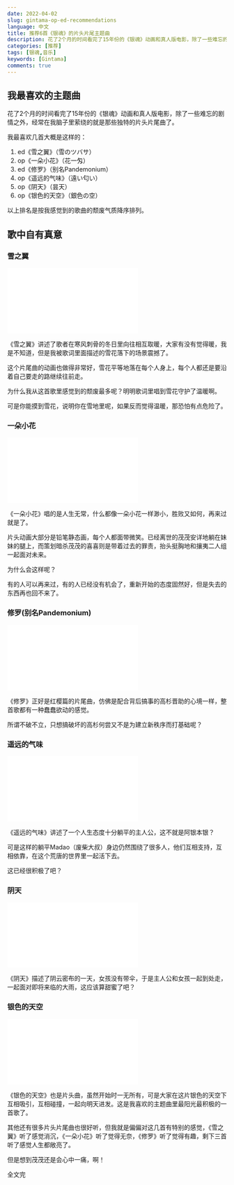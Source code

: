 ```yaml
---
date: 2022-04-02
slug: gintama-op-ed-recommendations
language: 中文
title: 推荐6首《银魂》的片头片尾主题曲
description: 花了2个月的时间看完了15年份的《银魂》动画和真人版电影，除了一些难忘的剧情之外，经常在我脑子里萦绕的就是那些独特的片头片尾曲了。
categories: [推荐]
tags: [银魂,音乐]
keywords: [Gintama]
comments: true
---
```


## 我最喜欢的主题曲

花了2个月的时间看完了15年份的《银魂》动画和真人版电影，除了一些难忘的剧情之外，经常在我脑子里萦绕的就是那些独特的片头片尾曲了。

我最喜欢几首大概是这样的：

1. ed《雪之翼》（雪のツバサ）
2. op《一朵小花》（花一匁）
3. ed《修罗》（别名Pandemonium）
4. op《遥远的气味》（遠い匂い）
5. op《阴天》（昙天）
6. op《银色的天空》（銀色の空）

以上排名是按我感觉到的歌曲的颓废气质降序排列。

## 歌中自有真意

### 雪之翼

<iframe class="youtube" src="//player.bilibili.com/player.html?aid=463938606&bvid=BV1tL41137ko&cid=433657500&page=3" scrolling="no" border="0" frameborder="no" framespacing="0" allowfullscreen="true"> </iframe>

《雪之翼》讲述了歌者在寒风刺骨的冬日里向往相互取暖，大家有没有觉得暖，我是不知道，但是我被歌词里面描述的雪花落下的场景震撼了。

这个片尾曲的动画也做得非常好，雪花平等地落在每个人身上，每个人都还是要沿着自己要走的路继续往前走。

为什么我从这首歌里感觉到的颓废最多呢？明明歌词里唱到雪花守护了温暖啊。

可是你能摸到雪花，说明你在雪地里呢，如果反而觉得温暖，那恐怕有点危险了。

### 一朵小花

<iframe class="youtube" src="//player.bilibili.com/player.html?aid=463938606&bvid=BV1tL41137ko&cid=433657500&page=32" scrolling="no" border="0" frameborder="no" framespacing="0" allowfullscreen="true"> </iframe>

《一朵小花》唱的是人生无常，什么都像一朵小花一样渺小，胜败又如何，再来过就是了。

片头动画大部分是铅笔静态画，每个人都面带微笑。已经离世的茂茂安详地躺在妹妹的腿上，而策划暗杀茂茂的喜喜则是带着过去的罪责，抬头挺胸地和攘夷二人组一起面对未来。

为什么会这样呢？

有的人可以再来过，有的人已经没有机会了，重新开始的态度固然好，但是失去的东西再也回不来了。

### 修罗(别名Pandemonium)

<iframe class="youtube" src="//player.bilibili.com/player.html?aid=463938606&bvid=BV1tL41137ko&cid=433657500&page=5" scrolling="no" border="0" frameborder="no" framespacing="0" allowfullscreen="true"> </iframe>

《修罗》正好是红樱篇的片尾曲，仿佛是配合背后搞事的高杉晋助的心境一样，整首歌都有一种蠢蠢欲动的感觉。

所谓不破不立，只想搞破坏的高杉何尝又不是为建立新秩序而打基础呢？

### 遥远的气味

<iframe class="youtube" src="//player.bilibili.com/player.html?aid=463938606&bvid=BV1tL41137ko&cid=433657500&page=47" scrolling="no" border="0" frameborder="no" framespacing="0" allowfullscreen="true"> </iframe>

《遥远的气味》讲述了一个人生态度十分躺平的主人公，这不就是阿银本银？

可是这样的躺平Madao（废柴大叔）身边仍然围绕了很多人，他们互相支持，互相依靠，在这个荒唐的世界里一起活下去。

这已经很积极了吧？

### 阴天

<iframe class="youtube" src="//player.bilibili.com/player.html?aid=463938606&bvid=BV1tL41137ko&cid=433657500&page=50" scrolling="no" border="0" frameborder="no" framespacing="0" allowfullscreen="true"> </iframe>

《阴天》描述了阴云密布的一天，女孩没有带伞，于是主人公和女孩一起到处走，一起面对即将来临的大雨，这应该算甜蜜了吧？

### 银色的天空

<iframe class="youtube" src="//player.bilibili.com/player.html?aid=463938606&bvid=BV1tL41137ko&cid=433657500&page=48" scrolling="no" border="0" frameborder="no" framespacing="0" allowfullscreen="true"> </iframe>

《银色的天空》也是片头曲，虽然开始时一无所有，可是大家在这片银色的天空下互相吸引，互相碰撞，一起向明天进发。这是我喜欢的主题曲里最阳光最积极的一首歌了。

其他还有很多片头片尾曲也很好听，但我就是偏偏对这几首有特别的感觉，《雪之翼》听了感觉消沉，《一朵小花》听了觉得无奈，《修罗》听了觉得有趣，剩下三首听了感觉人生都敞亮了。

但是想到茂茂还是会心中一痛，啊！

全文完
